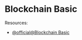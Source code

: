 
# Blockchain Basic 

Resources:
- [@official@Blockchain Basic](https://docs.substrate.io/learn/blockchain-basics/)
